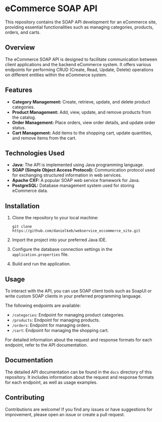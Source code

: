 
# eCommerce SOAP API

This repository contains the SOAP API development for an eCommerce site, providing essential functionalities such as managing categories, products, orders, and carts.

## Overview

The eCommerce SOAP API is designed to facilitate communication between client applications and the backend eCommerce system. It offers various endpoints for performing CRUD (Create, Read, Update, Delete) operations on different entities within the eCommerce system.

## Features

- **Category Management:** Create, retrieve, update, and delete product categories.
- **Product Management:** Add, view, update, and remove products from the catalog.
- **Order Management:** Place orders, view order details, and update order status.
- **Cart Management:** Add items to the shopping cart, update quantities, and remove items from the cart.

## Technologies Used

- **Java:** The API is implemented using Java programming language.
- **SOAP (Simple Object Access Protocol):** Communication protocol used for exchanging structured information in web services.
- **Apache CXF:** A popular SOAP web service framework for Java.
- **PostgreSQL:** Database management system used for storing eCommerce data.

## Installation

1. Clone the repository to your local machine:

    ```
    git clone https://github.com/danielkeb/webservice_eccommerce_site.git
    ```

2. Import the project into your preferred Java IDE.

3. Configure the database connection settings in the `application.properties` file.

4. Build and run the application.

## Usage

To interact with the API, you can use SOAP client tools such as SoapUI or write custom SOAP clients in your preferred programming language.

The following endpoints are available:

- `/categories`: Endpoint for managing product categories.
- `/products`: Endpoint for managing products.
- `/orders`: Endpoint for managing orders.
- `/cart`: Endpoint for managing the shopping cart.

For detailed information about the request and response formats for each endpoint, refer to the API documentation.

## Documentation

The detailed API documentation can be found in the `docs` directory of this repository. It includes information about the request and response formats for each endpoint, as well as usage examples.

## Contributing

Contributions are welcome! If you find any issues or have suggestions for improvement, please open an issue or create a pull request.

